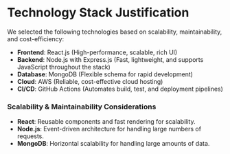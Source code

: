 # Technology Stack Justification

We selected the following technologies based on scalability, maintainability, and cost-efficiency:

- **Frontend**: React.js (High-performance, scalable, rich UI)
- **Backend**: Node.js with Express.js (Fast, lightweight, and supports JavaScript throughout the stack)
- **Database**: MongoDB (Flexible schema for rapid development)
- **Cloud**: AWS (Reliable, cost-effective cloud hosting)
- **CI/CD**: GitHub Actions (Automates build, test, and deployment pipelines)

### Scalability & Maintainability Considerations
- **React**: Reusable components and fast rendering for scalability.
- **Node.js**: Event-driven architecture for handling large numbers of requests.
- **MongoDB**: Horizontal scalability for handling large amounts of data.
